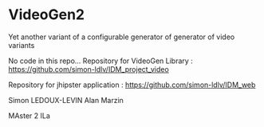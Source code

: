 # VideoGen2
Yet another variant of a configurable generator of generator of video variants

No code in this repo...
Repository for VideoGen Library : https://github.com/simon-ldlv/IDM_project_video

Repository for jhipster application : https://github.com/simon-ldlv/IDM_web

Simon LEDOUX-LEVIN
Alan Marzin

MAster 2 ILa
